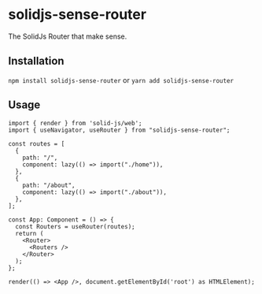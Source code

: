 # solidjs-sense-router

The SolidJs Router that make sense.

## Installation

`npm install solidjs-sense-router` or `yarn add solidjs-sense-router`

## Usage

``` typescriptreact
import { render } from 'solid-js/web';
import { useNavigator, useRouter } from "solidjs-sense-router";

const routes = [
  {
    path: "/",
    component: lazy(() => import("./home")),
  },
  {
    path: "/about",
    component: lazy(() => import("./about")),
  },
];

const App: Component = () => {
  const Routers = useRouter(routes);
  return (
    <Router>
      <Routers />
    </Router>
  );
};

render(() => <App />, document.getElementById('root') as HTMLElement);
```
